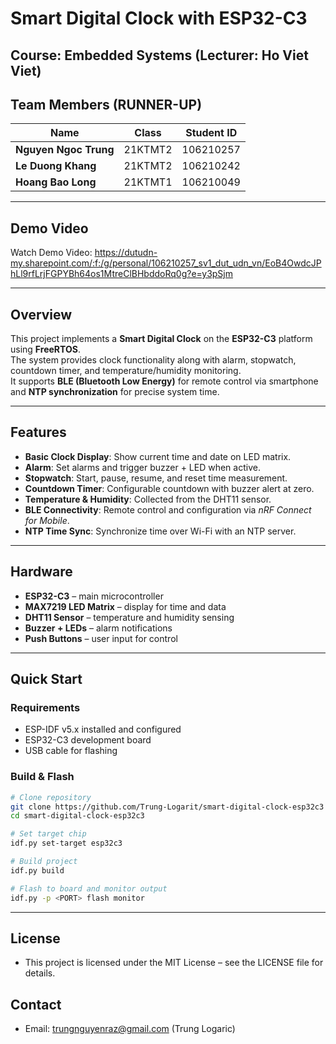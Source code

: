 # Smart Digital Clock with ESP32-C3

## Course: Embedded Systems (Lecturer: Ho Viet Viet)

## Team Members (RUNNER-UP)

| **Name**              | **Class**   | **Student ID** |
|-----------------------|-------------|----------------|
| **Nguyen Ngoc Trung** | 21KTMT2     | 106210257      |
| **Le Duong Khang**    | 21KTMT2     | 106210242      |
| **Hoang Bao Long**    | 21KTMT1     | 106210049      |

---

## Demo Video
Watch Demo Video: https://dutudn-my.sharepoint.com/:f:/g/personal/106210257_sv1_dut_udn_vn/EoB4OwdcJPhLl9rfLrjFGPYBh64os1MtreClBHbddoRq0g?e=y3pSjm

---

## Overview
This project implements a **Smart Digital Clock** on the **ESP32-C3** platform using **FreeRTOS**.  
The system provides clock functionality along with alarm, stopwatch, countdown timer, and temperature/humidity monitoring.  
It supports **BLE (Bluetooth Low Energy)** for remote control via smartphone and **NTP synchronization** for precise system time.

---

## Features
- **Basic Clock Display**: Show current time and date on LED matrix.  
- **Alarm**: Set alarms and trigger buzzer + LED when active.  
- **Stopwatch**: Start, pause, resume, and reset time measurement.  
- **Countdown Timer**: Configurable countdown with buzzer alert at zero.  
- **Temperature & Humidity**: Collected from the DHT11 sensor.  
- **BLE Connectivity**: Remote control and configuration via *nRF Connect for Mobile*.  
- **NTP Time Sync**: Synchronize time over Wi-Fi with an NTP server.  

---

## Hardware
- **ESP32-C3** – main microcontroller  
- **MAX7219 LED Matrix** – display for time and data  
- **DHT11 Sensor** – temperature and humidity sensing  
- **Buzzer + LEDs** – alarm notifications  
- **Push Buttons** – user input for control  

---

## Quick Start

### Requirements
- ESP-IDF v5.x installed and configured
- ESP32-C3 development board
- USB cable for flashing

### Build & Flash
```bash
# Clone repository
git clone https://github.com/Trung-Logarit/smart-digital-clock-esp32c3
cd smart-digital-clock-esp32c3

# Set target chip
idf.py set-target esp32c3

# Build project
idf.py build

# Flash to board and monitor output
idf.py -p <PORT> flash monitor
```
---

## License
- This project is licensed under the MIT License – see the LICENSE file for details.
## Contact
- Email: trungnguyenraz@gmail.com (Trung Logaric)



